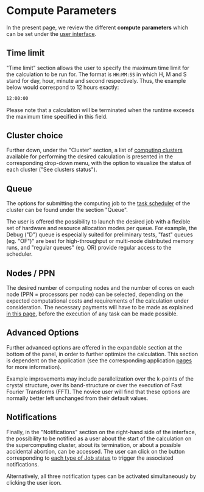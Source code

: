 # Compute Parameters

In the present page, we review the different **compute parameters** which can be set under the [user interface](overview.md).

## Time limit 
 
"Time limit" section allows the user to specify the maximum time limit for the calculation to be run for. The format is `HH:MM:SS` in which H, M and S stand for day, hour, minute and second respectively. Thus, the example below would correspond to 12 hours exactly:

```bash
12:00:00
``` 

Please note that a calculation will be terminated when the runtime exceeds the maximum time specified in this field.

## Cluster choice

Further down, under the "Cluster" section, a list of [computing clusters](../clusters/overview.md) available for performing the desired calculation is presented in the corresponding drop-down menu, with the option to visualize the status of each cluster ("See clusters status"). 

## Queue

The options for submitting the computing job to the [task scheduler](../resource/overview.md) of the cluster can be found under the section "Queue". 

The user is offered the possibility to launch the desired job with a flexible set of hardware and resource allocation modes per queue. For example, the Debug ("D") queue is especially suited for preliminary tests, "fast" queues (eg. "OF")" are best for high-throughput or multi-node distributed memory runs, and "regular queues" (eg. OR) provide regular access to the scheduler.

## Nodes / PPN

The desired number of computing nodes and the number of cores on each node (PPN = processors per node) can be selected, depending on the expected computational costs and requirements of the calculation under consideration. The necessary payments will have to be made as explained [in this page](../../accounts/balance.md), before the execution of any task can be made possible.

## Advanced Options

Further advanced options are offered in the expandable section at the bottom of the panel, in order to further optimize the calculation. This section is dependent on the application (see the corresponding application [pages](../../software/overview.md) for more information). 

Example improvements may include parallelization over the k-points of the crystal structure, over its band-structure or over the execution of Fast Fourier Transforms (FFT). The novice user will find that these options are normally better left unchanged from their default values. 

## Notifications

Finally, in the "Notifications" section on the right-hand side of the interface, the possibility to be notified as a user about the start of the calculation on the supercomputing cluster, about its termination, or about a possible accidental abortion, can be accessed. The user can click on the button corresponding to [each type of Job status](../../jobs/status.md) to trigger the associated notifications.

Alternatively, all three notification types can be activated simultaneously by clicking the user icon.  
